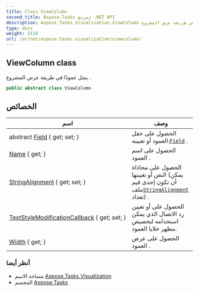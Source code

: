 ```yaml
---
title: Class ViewColumn
second_title: Aspose.Tasks لمرجع .NET API
description: Aspose.Tasks.Visualization.ViewColumn فصل. يمثل عمودًا في طريقة عرض المشروع .
type: docs
weight: 3110
url: /ar/net/aspose.tasks.visualization/viewcolumn/
---
```

## ViewColumn class

يمثل عمودًا في طريقة عرض المشروع .

```csharp
public abstract class ViewColumn
```

## الخصائص

| اسم | وصف |
| --- | --- |
| abstract [Field](../../aspose.tasks.visualization/viewcolumn/field/) { get; set; } | الحصول على حقل العمود أو تعيينه.[`Field`](./field/) . |
| [Name](../../aspose.tasks.visualization/viewcolumn/name/) { get; } | الحصول على اسم العمود . |
| [StringAlignment](../../aspose.tasks.visualization/viewcolumn/stringalignment/) { get; set; } | الحصول على محاذاة النص أو تعيينها (يمكن أن تكون إحدى قيم ملف[`StringAlignment`](./stringalignment/) تعداد) . |
| [TextStyleModificationCallback](../../aspose.tasks.visualization/viewcolumn/textstylemodificationcallback/) { get; set; } | الحصول على أو تعيين رد الاتصال الذي يمكن استخدامه لتخصيص مظهر خلايا العمود. |
| [Width](../../aspose.tasks.visualization/viewcolumn/width/) { get; } | الحصول على عرض العمود . |

### أنظر أيضا

* مساحة الاسم [Aspose.Tasks.Visualization](../../aspose.tasks.visualization/)
* المجسم [Aspose.Tasks](../../)



